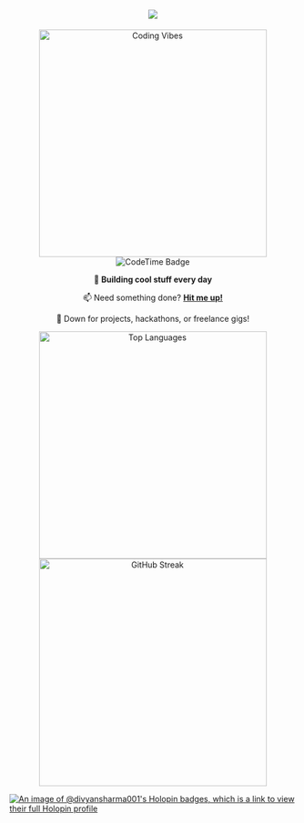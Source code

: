 <h1 align="center">
    <img src="https://readme-typing-svg.herokuapp.com/?font=Righteous&size=35&center=true&vCenter=true&width=600&height=70&duration=2000&lines=Welcome+to+my+Profile!+✨;I'm+Divyansh+Sharma!;A+Passionate+Developer;From+India+🇮🇳" />
</h1>

<div align="center">
    <img align="center" alt="Coding Vibes" width="400" src="https://user-images.githubusercontent.com/74038190/225813708-98b745f2-7d22-48cf-9150-083f1b00d6c9.gif">
</div>

<div align="center">
   <div align="center">
    <img href="https://codetime.dev" alt="CodeTime Badge" src="https://img.shields.io/endpoint?style=flat-square&color=222&url=https%3A%2F%2Fapi.codetime.dev%2Fshield%3Fid%3D26763%26project%3D%26in=0">
</div>
    <p>🤖 <strong>Building cool stuff every day</strong></p>
    <p>📫 Need something done? <strong><a href="mailto:connectwithdivyansharma@gmail.com">Hit me up!</a></strong></p>
    <p>💼 Down for projects, hackathons, or freelance gigs!</p>
<!--     <p>👨‍💻 Wanna know more? <a href="https://drive.google.com/file/d/169INVWhYoTZ9NuveS2p_efHMKkDJqTfO/view"><strong>Here’s my CV</strong></a></p> -->
</div>

<div align="center">
    <img src="https://api.githubtrends.io/user/svg/divyansharma001/langs?time_range=one_year&include_private=True&loc_metric=changed&theme=dark" alt="Top Languages" width="400"/>
   
</div>

<div align="center">
    <img src="https://github-readme-streak-stats.herokuapp.com?user=divyansharma001&theme=radical" alt="GitHub Streak" width="400"/>
</div>


[![An image of @divyansharma001's Holopin badges, which is a link to view their full Holopin profile](https://holopin.me/divyansharma001)](https://holopin.io/@divyansharma001)
